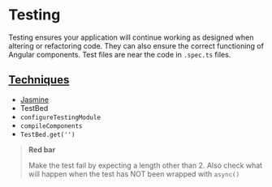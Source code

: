 # Testing

Testing ensures your application will continue working as designed when altering or refactoring code. 
They can also ensure the correct functioning of Angular components. Test files are near the code in `.spec.ts` files.

## [Techniques](https://angular.io/guide/testing) 
* [Jasmine](https://jasmine.github.io/2.5/introduction)
* TestBed
* `configureTestingModule`
* `compileComponents`
* `TestBed.get('')`

> **Red bar**
>
> Make the test fail by expecting a length other than 2.
> Also check what will happen when the test has NOT been wrapped with `async()`

